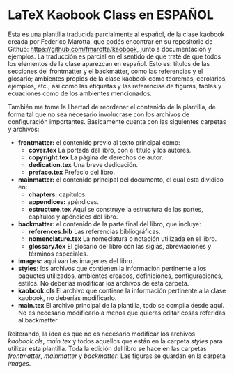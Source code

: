 # LaTeX Kaobook Class en ESPAÑOL

Esta es una plantilla traducida parcialmente al español, de la clase kaobook creada por Federico Marotta, que podés encontrar en su repositorio de Github: <https://github.com/fmarotta/kaobook>, junto a documentación y ejemplos. La traducción es parcial en el sentido de que traté de que todos los elementos de la clase aparezcan en español. Esto es: títulos de las secciones del frontmatter y el backmatter, como las referencias y el glosario; ambientes propios de la clase kaobook como teoremas, corolarios, ejemplos, etc.; así como las etiquetas y las referencias de figuras, tablas y ecuaciones como de los ambientes mencionados.

También me tome la libertad de reordenar el contenido de la plantilla, de forma tal que no sea necesario involucrase con los archivos de configuración importantes. Basicamente cuenta con las siguientes carpetas y archivos:

- **frontmatter:** el contenido previo al texto principal como:
  - **cover.tex** La portada del libro, con el título y los autores.
  - **copyright.tex** La página de derechos de autor.
  - **dedication.tex** Una breve dedicación.
  - **preface.tex** Prefacio del libro.
- **mainmatter:** el contenido principal del documento, el cual esta dividido en:
  - **chapters:** capítulos.
  - **appendices:** apéndices.
  - **estructure.tex** Aquí se construye la estructura de las partes, capítulos y apéndices del libro.
- **backmatter:** el contenido de la parte final del libro, que incluye:
  - **references.bib** Las referencias bibliográficas.
  - **nomenclature.tex** La nomeclatura o notación utilizada en el libro.
  - **glossary.tex** El glosario del libro con las siglas, abreviaciones y términos especiales.
- **images:** aquí van las imagenes del libro.
- **styles:** los archivos que contienen la información pertinente a los paquetes utilizados, ambientes creados, definiciones, configuraciones, estilos. No deberías modificar los archivos de esta carpeta.
- **kaobook.cls** El archivo que contiene la información pertinente a la clase kaobook, no deberías modificarlo.
- **main.tex** El archivo principal de la plantilla, todo se compila desde aquí. No es necesario modificarlo a menos que quieras editar cosas referidas al backmatter.

Reiterando, la idea es que no es necesario modificar los archivos *kaobook.cls*, *main.tex* y todos aquellos que están en la carpeta *styles* para utilizar esta plantilla. Toda la edición del libro se hace en las carpetas *frontmatter*, *mainmatter* y *backmatter*. Las figuras se guardan en la carpeta *images*.